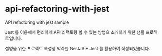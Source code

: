 # api-refactoring-with-jest
API refactoring with jest sample

Jest 를 이용해서 편리하게 API 리팩토링 할 수 있는 방법으 소개하기 위한 샘플 프로젝트입니다.

설명을 위한 프로젝트 특성상 익숙한 NestJS + Jest 를 활용하여 작성되었습니다.
